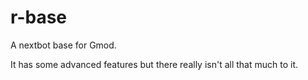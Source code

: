 # r-base
A nextbot base for Gmod.

It has some advanced features but there really isn't all that much to it.
